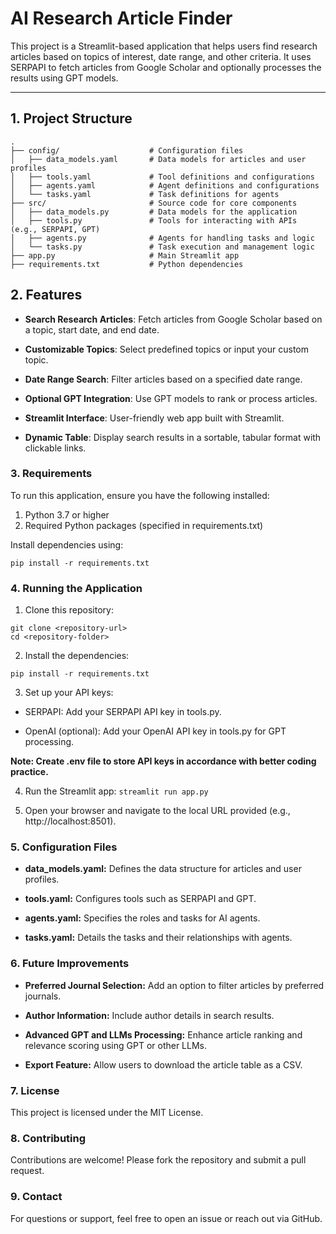 # AI Research Article Finder

This project is a Streamlit-based application that helps users find research articles based on topics of interest, date range, and other criteria. It uses SERPAPI to fetch articles from Google Scholar and optionally processes the results using GPT models.

---

## 1. Project Structure

```plaintext
.
├── config/                    # Configuration files
│   ├── data_models.yaml       # Data models for articles and user profiles
│   ├── tools.yaml             # Tool definitions and configurations
│   ├── agents.yaml            # Agent definitions and configurations
│   └── tasks.yaml             # Task definitions for agents
├── src/                       # Source code for core components
│   ├── data_models.py         # Data models for the application
│   ├── tools.py               # Tools for interacting with APIs (e.g., SERPAPI, GPT)
│   ├── agents.py              # Agents for handling tasks and logic
│   └── tasks.py               # Task execution and management logic
├── app.py                     # Main Streamlit app
├── requirements.txt           # Python dependencies

```

## 2. Features

- **Search Research Articles**: Fetch articles from Google Scholar based on a topic, start date, and end date.

- **Customizable Topics**: Select predefined topics or input your custom topic.

- **Date Range Search**: Filter articles based on a specified date range.

- **Optional GPT Integration**: Use GPT models to rank or process articles.

- **Streamlit Interface**: User-friendly web app built with Streamlit.

- **Dynamic Table**: Display search results in a sortable, tabular format with clickable links.


### 3. Requirements

To run this application, ensure you have the following installed:

1. Python 3.7 or higher
2. Required Python packages (specified in requirements.txt)

Install dependencies using:

```pip install -r requirements.txt```


### 4. Running the Application

1. Clone this repository:

```
git clone <repository-url>
cd <repository-folder>
```

2. Install the dependencies:

```pip install -r requirements.txt```

3. Set up your API keys:

- SERPAPI: Add your SERPAPI API key in tools.py.

- OpenAI (optional): Add your OpenAI API key in tools.py for GPT processing.

**Note: Create .env file to store API keys in accordance with better coding practice.**

4. Run the Streamlit app:
```streamlit run app.py```

5. Open your browser and navigate to the local URL provided (e.g., http://localhost:8501).


### 5. Configuration Files

- **data_models.yaml:** Defines the data structure for articles and user profiles.

- **tools.yaml:** Configures tools such as SERPAPI and GPT.

- **agents.yaml:** Specifies the roles and tasks for AI agents.

- **tasks.yaml:** Details the tasks and their relationships with agents.


### 6. Future Improvements

* **Preferred Journal Selection:** Add an option to filter articles by preferred journals.

* **Author Information:** Include author details in search results.

* **Advanced GPT and LLMs Processing:** Enhance article ranking and relevance scoring using GPT or other LLMs.

* **Export Feature:** Allow users to download the article table as a CSV.


### 7. License

This project is licensed under the MIT License.


### 8. Contributing

Contributions are welcome! Please fork the repository and submit a pull request.


### 9. Contact

For questions or support, feel free to open an issue or reach out via GitHub.
